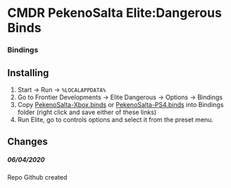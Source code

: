 # CMDR PekenoSalta Elite:Dangerous Binds

### Bindings

## Installing

1. Start &rarr; Run &rarr; `%LOCALAPPDATA%`
2. Go to Frontier Developments &rarr; Elite Dangerous &rarr; Options &rarr; Bindings
3. Copy [PekenoSalta-Xbox.binds]() or [PekenoSalta-PS4.binds]() into Bindings folder (right click and save either of these links)
4. Run Elite, go to controls options and select it from the preset menu.

## Changes

##### 06/04/2020

Repo Github created
